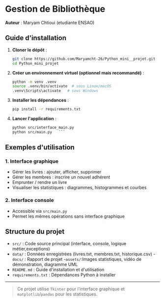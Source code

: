 
# Gestion de Bibliothèque 

**Auteur** : Maryam Chtioui (etudiante ENSAO)

## Guide d'installation

1. **Cloner le dépôt** :
   ```bash
   git clone https://github.com/Maryamcht-26/Python_mini__projet.git
   cd Python_mini_projet
   ```

2. **Créer un environnement virtuel (optionnel mais recommandé)** :
   ```bash
   python -m venv .venv
   source .venv/bin/activate  # sous Linux/macOS
   .venv\Scripts\activate   # sous Windows
   ```

3. **Installer les dépendances** :
   ```bash
   pip install -r requirements.txt
   ```

4. **Lancer l'application** :
   ```bash
   python src/interface_main.py
   python src/main.py   ```

## Exemples d'utilisation

### 1. Interface graphique

- Gérer les livres : ajouter, afficher, supprimer
- Gérer les membres : inscrire un nouvel adhérent
- Emprunter / rendre un livre
- Visualiser les statistiques : diagrammes, histogrammes et courbes

### 2. Interface console 
- Accessible via `src/main.py`
- Permet les mêmes opérations sans interface graphique

##  Structure du projet

- `src/` : Code source principal (interface, console, logique métier,exceptions)
- `data/` : Données enregistrées (livres.txt, membres.txt, historique.csv)
-`docs/`   : Rapport de projet
-`assets/`:Images statistiques, vidéo de démonstration, diagramme UML
- `README.md` : Guide d'installation et d'utilisation
- `requirements.txt` : Dépendances Python à installer

---
> Ce projet utilise `Tkinter` pour l'interface graphique et `matplotlib`/`pandas` pour les statistiques.

